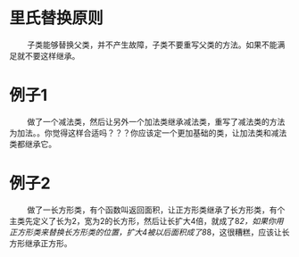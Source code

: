 
# 里氏替换原则
&emsp;&emsp; 子类能够替换父类，并不产生故障，子类不要重写父类的方法。如果不能满足就不要这样继承。

<!---more-->

# 例子1
&emsp;&emsp; 做了一个减法类，然后让另外一个加法类继承减法类，重写了减法类的方法为加法。。你觉得这样合适吗？？？你应该定一个更加基础的类，让加法类和减法类都继承它。

# 例子2
&emsp;&emsp; 做了一长方形类，有个函数叫返回面积，让正方形类继承了长方形类，有个主类先定义了长为2，宽为2的长方形，然后让长扩大4倍，就成了8*2，如果你用正方形类来替换长方形类的位置，扩大4被以后面积成了8*8，这很糟糕，应该让长方形继承正方形。
